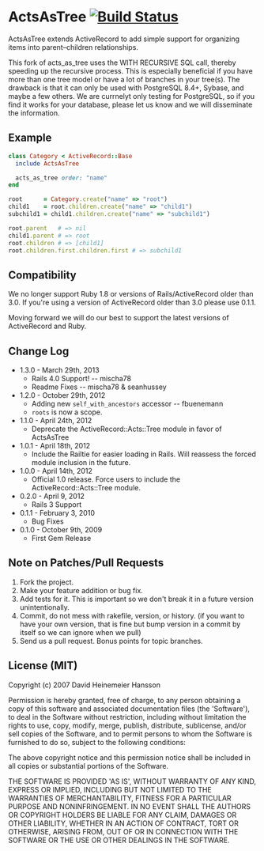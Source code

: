 # ActsAsTree [![Build Status](https://secure.travis-ci.org/skamansam/acts_as_tree.png?branch=master)][travis]
[travis]: (http://travis-ci.org/skamansam/acts_as_tree)


ActsAsTree extends ActiveRecord to add simple support for organizing items into
parent–children relationships.

This fork of acts_as_tree uses the WITH RECURSIVE SQL call, thereby speeding up the recursive process.
This is especially beneficial if you have more than one tree model or have a lot of branches
in your tree(s). The drawback is that it can only be used with PostgreSQL 8.4+, Sybase, and
maybe a few others. We are currnelyt only testing for PostgreSQL, so if you find it works
for your database, please let us know and we will disseminate the information.

## Example

```ruby
class Category < ActiveRecord::Base
  include ActsAsTree

  acts_as_tree order: "name"
end

root      = Category.create("name" => "root")
child1    = root.children.create("name" => "child1")
subchild1 = child1.children.create("name" => "subchild1")

root.parent   # => nil
child1.parent # => root
root.children # => [child1]
root.children.first.children.first # => subchild1
```

## Compatibility

We no longer support Ruby 1.8 or versions of Rails/ActiveRecord older than 3.0. If you're using a version of ActiveRecord older than 3.0 please use 0.1.1.

Moving forward we will do our best to support the latest versions of ActiveRecord and Ruby.

## Change Log
* 1.3.0 - March 29th, 2013
  * Rails 4.0 Support! -- mischa78
  * Readme Fixes -- mischa78 & seanhussey
* 1.2.0 - October 29th, 2012
	* Adding new `self_with_ancestors` accessor -- fbuenemann
	* `roots` is now a scope.
* 1.1.0 - April 24th, 2012
	* Deprecate the ActiveRecord::Acts::Tree module in favor of ActsAsTree
* 1.0.1 - April 18th, 2012
	* Include the Railtie for easier loading in Rails. Will reassess the forced module inclusion in the future.
* 1.0.0 - April 14th, 2012
	* Official 1.0 release. Force users to include the ActiveRecord::Acts::Tree module.
* 0.2.0 - April 9, 2012
	* Rails 3 Support
* 0.1.1 - February 3, 2010
	* Bug Fixes
* 0.1.0 - October 9th, 2009
	* First Gem Release

## Note on Patches/Pull Requests

1. Fork the project.
2. Make your feature addition or bug fix.
3. Add tests for it. This is important so we don't break it in a future version
   unintentionally.
4. Commit, do not mess with rakefile, version, or history. (if you want to have
   your own version, that is fine but bump version in a commit by itself so we can
   ignore when we pull)
5. Send us a pull request. Bonus points for topic branches.

## License (MIT)

Copyright (c) 2007 David Heinemeier Hansson

Permission is hereby granted, free of charge, to any person obtaining a copy of
this software and associated documentation files (the 'Software'), to deal in the
Software without restriction, including without limitation the rights to use,
copy, modify, merge, publish, distribute, sublicense, and/or sell copies of the
Software, and to permit persons to whom the Software is furnished to do so,
subject to the following conditions:

The above copyright notice and this permission notice shall be included in all
copies or substantial portions of the Software.

THE SOFTWARE IS PROVIDED 'AS IS', WITHOUT WARRANTY OF ANY KIND, EXPRESS OR
IMPLIED, INCLUDING BUT NOT LIMITED TO THE WARRANTIES OF MERCHANTABILITY, FITNESS
FOR A PARTICULAR PURPOSE AND NONINFRINGEMENT. IN NO EVENT SHALL THE AUTHORS OR
COPYRIGHT HOLDERS BE LIABLE FOR ANY CLAIM, DAMAGES OR OTHER LIABILITY, WHETHER IN
AN ACTION OF CONTRACT, TORT OR OTHERWISE, ARISING FROM, OUT OF OR IN CONNECTION
WITH THE SOFTWARE OR THE USE OR OTHER DEALINGS IN THE SOFTWARE.
